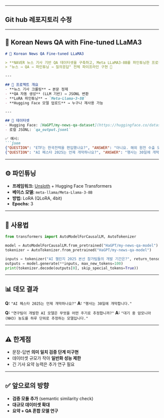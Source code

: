 ﻿
---
## Git hub 레포지토리 수정 


---

## 📰 Korean News QA with Fine-tuned LLaMA3

````markdown
# 📰 Korean News QA Fine-tuned LLaMA3

> **NAVER 뉴스 기사 기반 QA 데이터셋을 구축하고, Meta LLaMA3-8B를 파인튜닝한 프로젝트**  
> "뉴스 → QA → 파인튜닝 → 질의응답" 전체 파이프라인 구현 🚀  

---

## 🔎 프로젝트 개요
- **뉴스 기사 크롤링** → 본문 정제  
- **QA 자동 생성** (LLM 기반) → JSONL 변환  
- **LoRA 파인튜닝** → `Meta-Llama-3-8B`  
- **Hugging Face 모델 업로드** → 누구나 재사용 가능  

---

## 📂 데이터셋
- Hugging Face: [HaGPT/my-news-qa-dataset](https://huggingface.co/datasets/HaGPT/my-news-qa-dataset)  
- 로컬 JSONL: `qa_output.jsonl`

✅ 예시:
```json
{"QUESTION": "ETF는 한국전력을 편입했나요?", "ANSWER": "아니요. 해외 원전 수출 모멘텀과의 연계를 강화하려는 구성입니다."}
{"QUESTION": "AI 페스타 2025는 언제 개막하나요?", "ANSWER": "행사는 30일에 개막합니다."}
````

---

## ⚙️ 파인튜닝

* **프레임워크:** [Unsloth](https://github.com/unslothai/unsloth) + Hugging Face Transformers
* **베이스 모델:** `meta-llama/Meta-Llama-3-8B`
* **방법:** LoRA (QLoRA, 4bit)
* **Epochs:** 3

---

## 🚀 사용법

```python
from transformers import AutoModelForCausalLM, AutoTokenizer

model = AutoModelForCausalLM.from_pretrained("HaGPT/my-news-qa-model")
tokenizer = AutoTokenizer.from_pretrained("HaGPT/my-news-qa-model")

inputs = tokenizer("AI 챌린지 2025 본선 참가팀들의 개발 기간은?", return_tensors="pt")
outputs = model.generate(**inputs, max_new_tokens=100)
print(tokenizer.decode(outputs[0], skip_special_tokens=True))
```

---

## 📊 데모 결과

**Q:** `"AI 페스타 2025는 언제 개막하나요?"`
**A:** `"행사는 30일에 개막합니다."`

**Q:** `"연구팀이 개발한 AI 모델은 무엇을 어떤 주기로 추정합니까?"`
**A:** `"대기 중 암모니아(NH3) 농도를 하루 단위로 추정하는 모델입니다."`

---

## ⚠️ 한계점

* 문장-답변 **의미 일치 검증 단계 미구현**
* 데이터셋 규모가 작아 **일반화 성능 제한**
* 긴 기사 요약 능력은 추가 연구 필요

---

## ✅ 앞으로의 방향

* **검증 모듈 추가** (semantic similarity check)
* **대규모 데이터셋 확대**
* **요약 + QA 혼합 모델 연구**

